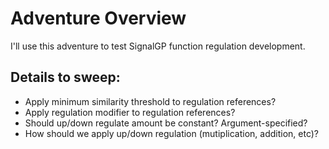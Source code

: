 
# Adventure Overview
I'll use this adventure to test SignalGP function regulation development. 

## Details to sweep:
- Apply minimum similarity threshold to regulation references? 
- Apply regulation modifier to regulation references?
- Should up/down regulate amount be constant? Argument-specified?
- How should we apply up/down regulation (mutiplication, addition, etc)?